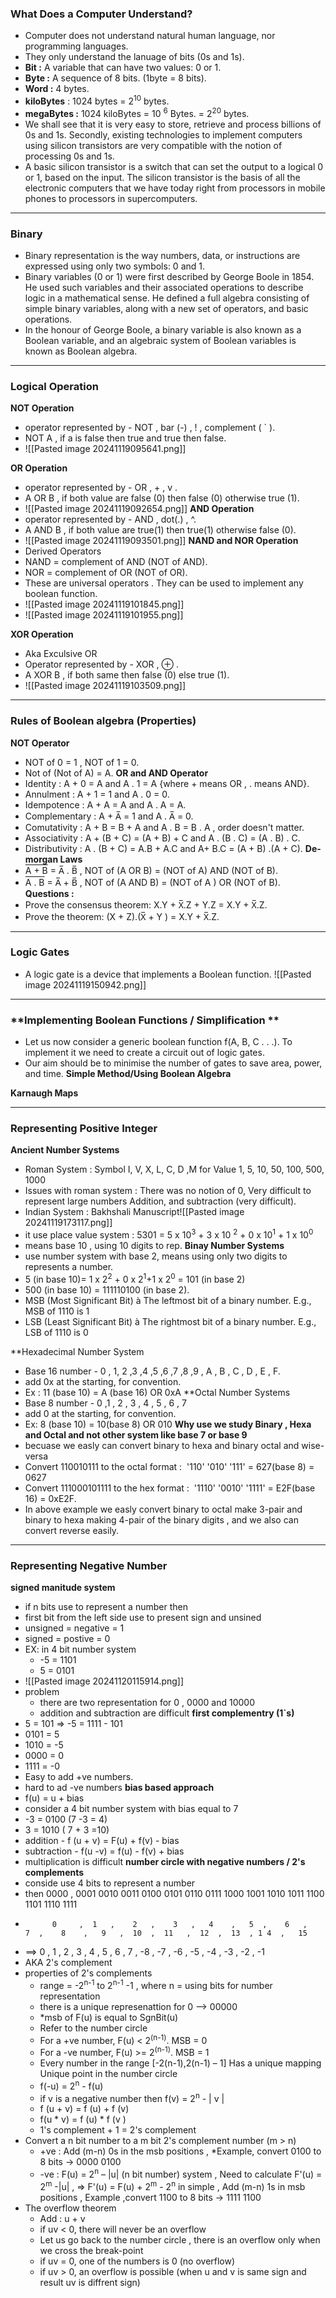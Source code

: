 ### **What Does a Computer Understand?**
- Computer does not understand natural human language, nor programming languages.
- They only understand the lanuage of bits (0s and 1s).
- **Bit :** A variable that can have two values: 0 or 1.
- **Byte :** A sequence of 8 bits. (1byte = 8 bits).
- **Word :** 4 bytes.
- **kiloBytes** : 1024 bytes = 2<sup>10</sup> bytes.
- **megaBytes :** 1024 kiloBytes = 10 <sup>6</sup> Bytes. = 2<sup>20</sup> bytes.
- We shall see that it is very easy to store, retrieve and process billions of 0s and 1s. Secondly, existing technologies to implement computers using silicon transistors are very compatible with the notion of processing 0s and 1s.
- A basic silicon transistor is a switch that can set the output to a logical 0 or 1, based on the input. The silicon transistor is the basis of all the electronic computers that we have today right from processors in mobile phones to processors in supercomputers.
---

### **Binary**
- Binary representation is the way numbers, data, or instructions are expressed using only two symbols: 0 and 1.
- Binary variables (0 or 1) were first described by George Boole in 1854. He used such variables and their associated operations to describe logic in a mathematical sense. He defined a full algebra consisting of simple binary variables, along with a new set of operators, and basic operations. 
- In the honour of George Boole, a binary variable is also known as a Boolean variable, and an algebraic system of Boolean variables is known as Boolean algebra.

---
### **Logical Operation**
 **NOT Operation**
- operator  represented by - NOT , bar (-) ,  !  , complement ( \` ).
- NOT A , if a is false then true and true then false.
- ![[Pasted image 20241119095641.png]]
	
**OR Operation**
- operator represented by - OR , + , v .
- A OR B , if both value are false (0) then false (0) otherwise true (1).
- ![[Pasted image 20241119092654.png]]
 **AND Operation**
- operator represented by - AND , dot(.) , ^.
- A AND B , if both value are true(1) then true(1) otherwise false (0).
- ![[Pasted image 20241119093501.png]]
 **NAND and NOR Operation**
- Derived Operators
- NAND = complement of AND  (NOT of AND).
- NOR = complement of OR (NOT of OR).
- These are universal operators . They can be used to implement any boolean function. 
- ![[Pasted image 20241119101845.png]]
- ![[Pasted image 20241119101955.png]]

**XOR Operation**
- Aka Exculsive OR
- Operator represented by - XOR , ⊕ .
- A XOR B , if both same then false (0) else true (1).
- ![[Pasted image 20241119103509.png]]

---

### **Rules of Boolean algebra (Properties)**
**NOT Operator**
- NOT of 0 = 1 , NOT of 1 = 0.
- Not of (Not of A) = A.
**OR and AND Operator**
- Identity : A + 0 = A  and A . 1 = A {where + means OR , . means AND}.
- Annulment : A + 1 = 1 and A . 0 = 0.
- Idempotence : A + A = A and A . A = A.
- Complementary : A + A̅ = 1 and A . A̅ = 0.
- Comutativity : A + B = B + A and  A . B = B . A , order doesn't matter.
- Associativity :  A + (B + C) = (A + B) + C and A . (B . C) = (A . B) . C.
- Distributivity : A . (B + C) = A.B + A.C and A+ B.C = (A + B) .(A + C).
**De-morgan Laws**
- <span style="text-decoration: overline;">A + B</span> = A̅ . B̅  , NOT of (A OR B) = (NOT of A) AND (NOT of B). 
- <span style="text-decoration: overline;">A . B</span> = A̅ + B̅  , NOT of (A AND B) = (NOT of A ) OR (NOT of B).
**Questions :**
- Prove the consensus theorem: X.Y + X̅.Z + Y.Z = X.Y + X̅.Z.
- Prove the theorem: (X + Z).(X̅ + Y ) = X.Y + X̅.Z.

---
### **Logic Gates**
- A logic gate is a device that implements a Boolean function.
![[Pasted image 20241119150942.png]]
---

### **Implementing Boolean Functions / Simplification **
- Let us now consider a generic boolean function f(A, B, C . . .). To implement it we need to create a circuit out of logic gates. 
- Our aim should be to minimise the number of gates to save area, power, and time.
**Simple Method/Using Boolean Algebra**


**Karnaugh Maps**

---

### **Representing Positive Integer**
**Ancient Number Systems**
- Roman System : Symbol I, V, X, L, C, D ,M for Value 1, 5, 10, 50, 100, 500, 1000
-  Issues with roman system : There was no notion of 0, Very difficult to represent large numbers Addition, and subtraction (very difficult).
- Indian System : Bakhshali Manuscript![[Pasted image 20241119173117.png]]
- it use place value system : 5301 = 5 x 10<sup>3</sup> + 3 x 10 <sup>2</sup> + 0 x 10<sup>1</sup> + 1 x 10<sup>0</sup>
- means base 10 , using 10 digits to rep.
**Binay Number Systems**
- use number system with base 2, means using only two digits to represents a number.
- 5 (in base 10)= 1 x 2<sup>2</sup> + 0 x 2<sup>1</sup>+1 x 2<sup>0</sup> = 101 (in base 2)
- 500 (in base 10) = 111110100 (in base 2).
- MSB (Most Significant Bit) à The leftmost bit of a binary number. E.g., MSB of 1110 is 1
- LSB (Least Significant Bit) à The rightmost bit of a binary number. E.g.,  LSB of 1110 is 0

**Hexadecimal Number System
- Base 16 number - 0 , 1, 2 ,3 ,4 ,5 ,6 ,7 ,8 ,9 , A , B , C , D , E , F.
- add 0x at the starting, for convention.
- Ex :  11 (base 10) = A (base 16) OR 0xA 
**Octal Number Systems
- Base 8 number - 0 ,1 , 2 , 3 , 4 , 5 , 6 , 7
- add 0 at the starting, for convention.
- Ex: 8 (base 10) = 10(base 8) OR 010 
**Why use we study Binary , Hexa and Octal and not other system like base 7 or base 9**
- becuase we easly can convert binary to hexa and binary octal and wise-versa 
- Convert 110010111 to the octal format :  '110'  '010'  '111' = 627(base 8) = 0627 
- Convert 111000101111 to the hex format :  '1110' '0010' '1111' = E2F(base 16) = 0xE2F.
- In above example we easly convert binary to octal make 3-pair and binary to hexa making 4-pair of the binary digits , and  we also can convert reverse easily.

---
### **Representing Negative Number**
**signed manitude system**
- if n bits use to represent a number then 
- first bit from the left side use to present sign and unsined
- unsigned = negative = 1
- signed = postive = 0
- EX: in 4 bit number system
	- -5 = 1101
	-  5  = 0101
- ![[Pasted image 20241120115914.png]]
- problem
	- there are two representation for 0 , 0000 and 10000
	- addition and subtraction are difficult
**first complementry (1\`s)**
- 5 = 101 => -5 = 1111 - 101
- 0101 = 5 
- 1010 = -5
- 0000 = 0 
- 1111 = -0
- Easy to add +ve numbers.
- hard to ad -ve numbers
**bias based approach**
- f(u) = u + bias
- consider a 4 bit number system with bias equal to 7
- -3 = 0100 (7 -3 = 4)
-  3 = 1010 ( 7 + 3 =10) 
- addition - f (u + v) = F(u) + f(v) - bias
- subtraction - f(u -v) = f(u) - f(v) + bias
- multiplication is difficult
**number circle with negative numbers / 2's complements**
- conside use 4 bits to represent a number
- then 0000 , 0001 0010  0011 0100 0101 0110 0111 1000 1001 1010 1011 1100 1101 1110 1111
-           0     ,  1   ,    2   ,    3   ,   4    ,   5  ,    6   ,    7  ,    8    ,   9   ,  10  ,  11   ,  12  ,  13  , 1 4  ,   15
-  ==>  0    ,   1   ,    2   ,    3  ,    4    ,   5  ,   6   ,    7 ,    -8    ,  -7   ,  -6  ,  -5    ,  -4  ,  -3   ,  -2   ,   -1
- AKA 2's complement
- properties of 2's complements
	- range = -2<sup>n-1</sup> to 2<sup>n-1</sup> -1  , where n = using bits for number representation
	- there is a unique represenattion for 0 --> 00000
	- *msb of F(u) is equal to SgnBit(u)
	- Refer to the number circle
	- For a +ve number, F(u) < 2<sup>(n-1)</sup>. MSB = 0
	- For a -ve number, F(u) >= 2<sup>(n-1)</sup>. MSB = 1
	- Every number in the range [-2(n-1),2(n-1) – 1] Has a unique mapping Unique point in the number circle
	- f(-u) = 2<sup>n</sup> - f(u)
	- if v is a negative number then f(v) = 2<sup>n</sup> - | v |
	- f (u + v) = f (u) + f (v)
	- f(u * v) =  f (u) * f (v )
	- 1's complement + 1 = 2's complement
- Convert a n bit number to a m bit 2's complement number (m > n)
	- +ve :  Add (m-n) 0s in the msb positions , *Example, convert 0100 to 8 bits → 0000 0100
    - -ve : F(u) = 2<sup>n</sup> – |u| (n bit number) system , Need to calculate F'(u) = 2<sup>m</sup> -|u| ,                                =>  F'(u) = F(u) + 2<sup>m</sup> - 2<sup>n</sup> 
        in simple , Add (m-n) 1s in msb positions , Example ,convert 1100 to 8 bits → 1111 1100 
- The overflow theorem
	 - Add : u + v
	 - if uv < 0, there will never be an overflow
	 - Let us go back to the number circle , there is an overflow only when we cross the break-point 
	 - if uv = 0, one of the numbers is 0 (no overflow)
	 - if uv > 0, an overflow is possible (when u and v is same sign and result uv is diffrent sign)








 